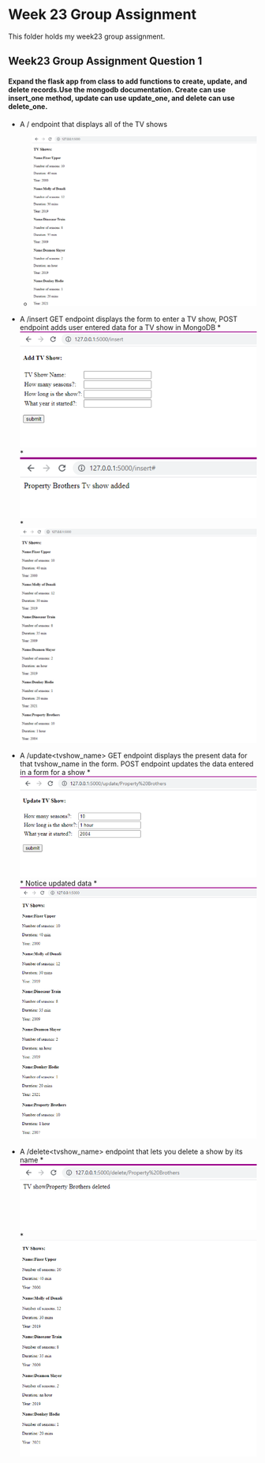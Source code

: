 # Week 23 Group Assignment
 This folder holds my week23 group assignment.
 
## Week23 Group Assignment Question 1
#### Expand the flask app from class to add functions to create, update, and delete records.Use the mongodb documentation. Create can use insert_one method, update can use update_one, and delete can use delete_one.
 - A / endpoint that displays all of the TV shows
	* !['Screenshot1'](./Week23_Question1_1.PNG?raw=true "all endpoint")

 - A /insert GET endpoint displays the form to enter a TV show, POST endpoint adds user entered data for a TV show in MongoDB
       * !['Screenshot2'](./Week23_Question1_2.PNG?raw=true "GET endpoint")
       * !['Screenshot3'](./Week23_Question1_3.PNG?raw=true "POST endpoint")
       * !['Screenshot6'](./Week23_Question1_6.PNG?raw=true "POST endpoint")

 - A /update<tvshow_name> GET endpoint displays the present data for that tvshow_name in the form. POST endpoint updates the data entered in a form for a show
       * !['Screenshot4'](./Week23_Question1_4.PNG?raw=true " GET endpoint")
       * Notice updated data
       * !['Screenshot8'](./Week23_Question1_8.PNG?raw=true " GET endpoint")
       
 - A /delete<tvshow_name> endpoint that lets you delete a show by its name
       * !['Screenshot5'](./Week23_Question1_5.PNG?raw=true " POST endpoint")
       * !['Screenshot7'](./Week23_Question1_7.PNG?raw=true " POST endpoint")

     